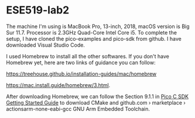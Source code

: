 # ESE519-lab2

The machine I'm using is MacBook Pro, 13-inch, 2018, macOS version is Big Sur 11.7. Processor is 2.3GHz Quad-Core Intel Core i5. 
To complete the setup, I have cloned the pico-examples and pico-sdk from github. I have downloaded Visual Studio Code.

I used Homebrew to install all the other softwares. If you don't have Homebrew yet, here are two links of guidance you can follow: 

https://treehouse.github.io/installation-guides/mac/homebrew

https://mac.install.guide/homebrew/3.html.

After downloading Homebrew, we can follow the Section 9.1.1 in [Pico C SDK Getting Started Guide](https://datasheets.raspberrypi.com/pico/getting-started-with-pico.pdf) to download CMake and github.com › marketplace › actionsarm-none-eabi-gcc GNU Arm Embedded Toolchain.
